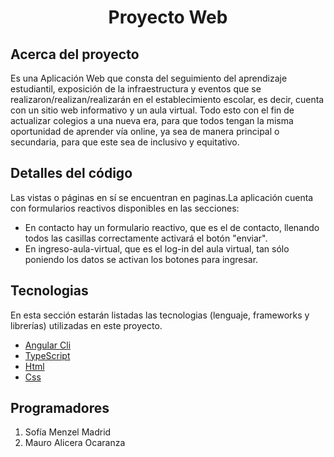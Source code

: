 
  <h1 align="center" >Proyecto Web</h1>

 
## Acerca del proyecto
Es una Aplicación Web que consta del seguimiento del aprendizaje estudiantil, exposición de la  infraestructura y eventos que se realizaron/realizan/realizarán en el establecimiento escolar, es decir, cuenta con un sitio web informativo y un aula virtual. Todo esto con el fin de actualizar colegios a una nueva era, para que todos tengan la misma oportunidad de aprender vía online, ya sea de manera principal o secundaria, para que este sea de inclusivo y equitativo.

## Detalles del código
Las vistas o páginas en sí se encuentran en <a routerlink="https://github.com/Soofiaa/ProyectoWeb/tree/EP2/src/app/paginas">paginas</a>.La aplicación cuenta con formularios reactivos disponibles en las secciones:
<ul>
  <li> En <a routerlink="https://github.com/Soofiaa/ProyectoWeb/tree/EP2/src/app/paginas/contacto">contacto</a> hay un formulario reactivo, que es el de contacto, llenando todos las casillas correctamente activará el botón "enviar". </li>
   <li> En <a routerlink="https://github.com/Soofiaa/ProyectoWeb/tree/EP2/src/app/paginas/ingreso-aula-virtual">ingreso-aula-virtual</a>, que es el log-in del aula virtual, tan sólo poniendo los datos se activan los botones para ingresar. </li>
</ul>

## Tecnologias
En esta sección estarán listadas las tecnologias (lenguaje, frameworks y librerías) utilizadas en este proyecto.
- [Angular Cli](https://github.com/angular/angular-cli)
- [TypeScript](https://www.typescriptlang.org/)
- [Html](https://html.com/)
- [Css](https://www.w3schools.com/css/)

## Programadores
1. Sofía Menzel Madrid
2. Mauro Alicera Ocaranza
